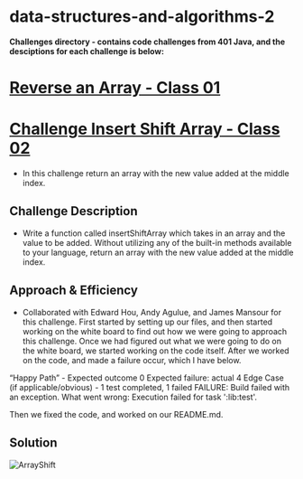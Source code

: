 # data-structures-and-algorithms-2

**Challenges directory - contains code challenges from 401 Java, and the desciptions for each challenge is below:**

# [Reverse an Array - Class 01](README_Challenge-01.md)

# [Challenge Insert Shift Array - Class 02](README_Challenge-01.md)
<!-- Short summary or background information -->
* In this challenge return an array with the new value added at the middle index.

## Challenge Description
<!-- Description of the challenge -->
* Write a function called insertShiftArray which takes in an array and the value to be added. Without utilizing any of the built-in methods available to your language, return an array with the new value added at the middle index.

## Approach & Efficiency
<!-- What approach did you take? Why? What is the Big O space/time for this approach? -->
* Collaborated with Edward Hou, Andy Agulue, and James Mansour for this challenge. First started by setting up our files, and then started working on the white board to find out how we were going to approach this challenge. Once we had figured out what we were going to do on the white board, we started working on the code itself. After we worked on the code, and made a failure occur, which I have below.

“Happy Path” - Expected outcome 0
Expected failure: actual 4
Edge Case (if applicable/obvious) - 1 test completed, 1 failed
FAILURE: Build failed with an exception.
What went wrong:
Execution failed for task ':lib:test'.

Then we fixed the code, and worked on our README.md.


## Solution
<!-- Embedded whiteboard image -->
![ArrayShift](ArrayShift.jpeg)
